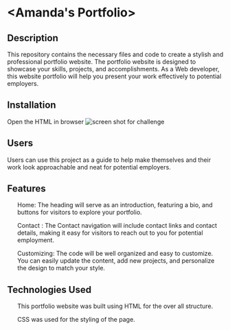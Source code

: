 # <Amanda's Portfolio>

## Description

This repository contains the necessary files and code to create a stylish and professional portfolio website. The portfolio website is designed to showcase your skills, projects, and accomplishments. As a Web developer, this website portfolio will help you present your work effectively to potential employers.


## Installation

Open the HTML in browser
![screen shot for challenge](https://github.com/afig90/amandasportfolio/assets/139464759/4a4d94ca-5cd1-4752-a076-18bafb0b31b6)


## Users
Users can use this project as a guide to help make themselves and their work look approachable and neat for potential employers.

## Features

<ul> Home: The heading will serve as an introduction, featuring a bio, and buttons for visitors to explore your portfolio.
</ul>
<ul>
Contact : The Contact navigation will include contact links and contact details, making it easy for visitors to reach out to you for potential employment.
</ul>
<ul>
Customizing: The code will be well organized and easy to customize. You can easily update the content, add new projects, and personalize the design to match your style.
</ul>

## Technologies Used
<ul>
This portfolio website was built using HTML for the over all structure.
</ul>
<ul> CSS was used for the styling of the page.
</ul>
